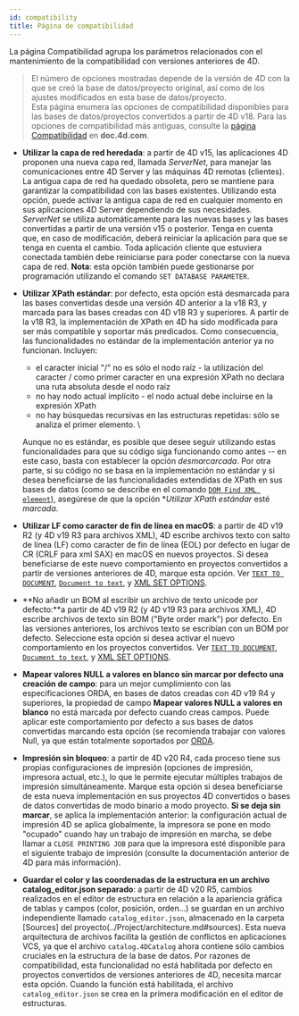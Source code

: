 ```yaml
---
id: compatibility
title: Página de compatibilidad
---
```


La página Compatibilidad agrupa los parámetros relacionados con el mantenimiento de la compatibilidad con versiones anteriores de 4D.

> El número de opciones mostradas depende de la versión de 4D con la que se creó la base de datos/proyecto original, así como de los ajustes modificados en esta base de datos/proyecto.  
> Esta página enumera las opciones de compatibilidad disponibles para las bases de datos/proyectos convertidos a partir de 4D v18. Para las opciones de compatibilidad más antiguas, consulte la [página Compatibilidad](https://doc.4d.com/4Dv20/4D/20.2/Compatibility-page.300-6750362.en.html) en **doc.4d.com**.

- **Utilizar la capa de red heredada**: a partir de 4D v15, las aplicaciones 4D proponen una nueva capa red, llamada *ServerNet*, para manejar las comunicaciones entre 4D Server y las máquinas 4D remotas (clientes). La antigua capa de red ha quedado obsoleta, pero se mantiene para garantizar la compatibilidad con las bases existentes. Utilizando esta opción, puede activar la antigua capa de red en cualquier momento en sus aplicaciones 4D Server dependiendo de sus necesidades. *ServerNet* se utiliza automáticamente para las nuevas bases y las bases convertidas a partir de una versión v15 o posterior. Tenga en cuenta que, en caso de modificación, deberá reiniciar la aplicación para que se tenga en cuenta el cambio. Toda aplicación cliente que estuviera conectada también debe reiniciarse para poder conectarse con la nueva capa de red.
  **Nota**: esta opción también puede gestionarse por programación utilizando el comando `SET DATABASE PARAMETER`.

- **Utilizar XPath estándar**: por defecto, esta opción está desmarcada para las bases convertidas desde una versión 4D anterior a la v18 R3, y marcada para las bases creadas con 4D v18 R3 y superiores. A partir de la v18 R3, la implementación de XPath en 4D ha sido modificada para ser más compatible y soportar más predicados. Como consecuencia, las funcionalidades no estándar de la implementación anterior ya no funcionan. Incluyen:

  - el caracter inicial "/" no es sólo el nodo raíz - la utilización del caracter / como primer caracter en una expresión XPath no declara una ruta absoluta desde el nodo raíz
  - no hay nodo actual implícito - el nodo actual debe incluirse en la expresión XPath
  - no hay búsquedas recursivas en las estructuras repetidas: sólo se analiza el primer elemento. \

  Aunque no es estándar, es posible que desee seguir utilizando estas funcionalidades para que su código siga funcionando como antes -- en este caso, basta con establecer la opción *desmarcarcada*. Por otra parte, si su código no se basa en la implementación no estándar y si desea beneficiarse de las funcionalidades extendidas de XPath en sus bases de datos (como se describe en el comando [`DOM Find XML element`](../commands-legacy/dom-find-xml-element.md)), asegúrese de que la opción \**Utilizar XPath estándar* esté *marcada*.

- **Utilizar LF como caracter de fin de línea en macOS**: a partir de 4D v19 R2 (y 4D v19 R3 para archivos XML), 4D escribe archivos texto con salto de línea (LF) como caracter de fin de línea (EOL) por defecto en lugar de CR (CRLF para xml SAX) en macOS en nuevos proyectos. Si desea beneficiarse de este nuevo comportamiento en proyectos convertidos a partir de versiones anteriores de 4D, marque esta opción. Ver [`TEXT TO DOCUMENT`](../commands-legacy/text-to-document.md), [`Document to text`](../commands-legacy/document-to-text.md), y [XML SET OPTIONS](../commands-legacy/xml-set-options.md).

- \*\*No añadir un BOM al escribir un archivo de texto unicode por defecto:\*\*a partir de 4D v19 R2 (y 4D v19 R3 para archivos XML), 4D escribe archivos de texto sin BOM ("Byte order mark") por defecto. En las versiones anteriores, los archivos texto se escribían con un BOM por defecto. Seleccione esta opción si desea activar el nuevo comportamiento en los proyectos convertidos. Ver [`TEXT TO DOCUMENT`](../commands-legacy/text-to-document.md), [`Document to text`](../commands-legacy/document-to-text.md), y [XML SET OPTIONS](../commands-legacy/xml-set-options.md).

- **Mapear valores NULL a valores en blanco sin marcar por defecto una creación de campo**: para un mejor cumplimiento con las especificaciones ORDA, en bases de datos creadas con 4D v19 R4 y superiores, la propiedad de campo **Mapear valores NULL a valores en blanco** no está marcada por defecto cuando creas campos. Puede aplicar este comportamiento por defecto a sus bases de datos convertidas marcando esta opción (se recomienda trabajar con valores Null, ya que están totalmente soportados por [ORDA](../ORDA/overview.md).

- **Impresión sin bloqueo**: a partir de 4D v20 R4, cada proceso tiene sus propias configuraciones de impresión (opciones de impresión, impresora actual, etc.), lo que le permite ejecutar múltiples trabajos de impresión simultáneamente. Marque esta opción si desea beneficiarse de esta nueva implementación en sus proyectos 4D convertidos o bases de datos convertidas de modo binario a modo proyecto. **Si se deja sin marcar**, se aplica la implementación anterior: la configuración actual de impresión 4D se aplica globalmente, la impresora se pone en modo "ocupado" cuando hay un trabajo de impresión en marcha, se debe llamar a `CLOSE PRINTING JOB` para que la impresora esté disponible para el siguiente trabajo de impresión (consulte la documentación anterior de 4D para más información).

- **Guardar el color y las coordenadas de la estructura en un archivo catalog_editor.json separado**: a partir de 4D v20 R5, cambios realizados en el editor de estructura en relación a la apariencia gráfica de tablas y campos (color, posición, orden...) se guardan en un archivo independiente llamado `catalog_editor.json`, almacenado en la carpeta [Sources] del proyecto(../Project/architecture.md#sources). Esta nueva arquitectura de archivos facilita la gestión de conflictos en aplicaciones VCS, ya que el archivo `catalog.4DCatalog` ahora contiene sólo cambios cruciales en la estructura de la base de datos. Por razones de compatibilidad, esta funcionalidad no está habilitada por defecto en proyectos convertidos de versiones anteriores de 4D, necesita marcar esta opción. Cuando la función está habilitada, el archivo `catalog_editor.json` se crea en la primera modificación en el editor de estructuras.